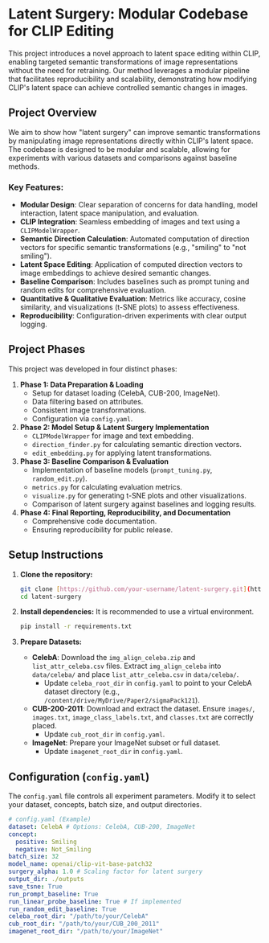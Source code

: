 # Latent Surgery: Modular Codebase for CLIP Editing

This project introduces a novel approach to latent space editing within CLIP, enabling targeted semantic transformations of image representations without the need for retraining. Our method leverages a modular pipeline that facilitates reproducibility and scalability, demonstrating how modifying CLIP's latent space can achieve controlled semantic changes in images.

## Project Overview

We aim to show how "latent surgery" can improve semantic transformations by manipulating image representations directly within CLIP's latent space. The codebase is designed to be modular and scalable, allowing for experiments with various datasets and comparisons against baseline methods.

### Key Features:
- **Modular Design**: Clear separation of concerns for data handling, model interaction, latent space manipulation, and evaluation.
- **CLIP Integration**: Seamless embedding of images and text using a `CLIPModelWrapper`.
- **Semantic Direction Calculation**: Automated computation of direction vectors for specific semantic transformations (e.g., "smiling" to "not smiling").
- **Latent Space Editing**: Application of computed direction vectors to image embeddings to achieve desired semantic changes.
- **Baseline Comparison**: Includes baselines such as prompt tuning and random edits for comprehensive evaluation.
- **Quantitative & Qualitative Evaluation**: Metrics like accuracy, cosine similarity, and visualizations (t-SNE plots) to assess effectiveness.
- **Reproducibility**: Configuration-driven experiments with clear output logging.

## Project Phases

This project was developed in four distinct phases:

1.  **Phase 1: Data Preparation & Loading**
    -   Setup for dataset loading (CelebA, CUB-200, ImageNet).
    -   Data filtering based on attributes.
    -   Consistent image transformations.
    -   Configuration via `config.yaml`.
2.  **Phase 2: Model Setup & Latent Surgery Implementation**
    -   `CLIPModelWrapper` for image and text embedding.
    -   `direction_finder.py` for calculating semantic direction vectors.
    -   `edit_embedding.py` for applying latent transformations.
3.  **Phase 3: Baseline Comparison & Evaluation**
    -   Implementation of baseline models (`prompt_tuning.py`, `random_edit.py`).
    -   `metrics.py` for calculating evaluation metrics.
    -   `visualize.py` for generating t-SNE plots and other visualizations.
    -   Comparison of latent surgery against baselines and logging results.
4.  **Phase 4: Final Reporting, Reproducibility, and Documentation**
    -   Comprehensive code documentation.
    -   Ensuring reproducibility for public release.

## Setup Instructions

1.  **Clone the repository:**
    ```bash
    git clone [https://github.com/your-username/latent-surgery.git](https://github.com/your-username/latent-surgery.git)
    cd latent-surgery
    ```

2.  **Install dependencies:**
    It is recommended to use a virtual environment.
    ```bash
    pip install -r requirements.txt
    ```

3.  **Prepare Datasets:**
    -   **CelebA**: Download the `img_align_celeba.zip` and `list_attr_celeba.csv` files. Extract `img_align_celeba` into `data/celeba/` and place `list_attr_celeba.csv` in `data/celeba/`.
        * Update `celeba_root_dir` in `config.yaml` to point to your CelebA dataset directory (e.g., `/content/drive/MyDrive/Paper2/sigmaPack121`).
    -   **CUB-200-2011**: Download and extract the dataset. Ensure `images/`, `images.txt`, `image_class_labels.txt`, and `classes.txt` are correctly placed.
        * Update `cub_root_dir` in `config.yaml`.
    -   **ImageNet**: Prepare your ImageNet subset or full dataset.
        * Update `imagenet_root_dir` in `config.yaml`.

## Configuration (`config.yaml`)

The `config.yaml` file controls all experiment parameters. Modify it to select your dataset, concepts, batch size, and output directories.

```yaml
# config.yaml (Example)
dataset: CelebA # Options: CelebA, CUB-200, ImageNet
concept:
  positive: Smiling
  negative: Not_Smiling
batch_size: 32
model_name: openai/clip-vit-base-patch32
surgery_alpha: 1.0 # Scaling factor for latent surgery
output_dir: ./outputs
save_tsne: True
run_prompt_baseline: True
run_linear_probe_baseline: True # If implemented
run_random_edit_baseline: True
celeba_root_dir: "/path/to/your/CelebA"
cub_root_dir: "/path/to/your/CUB_200_2011"
imagenet_root_dir: "/path/to/your/ImageNet"